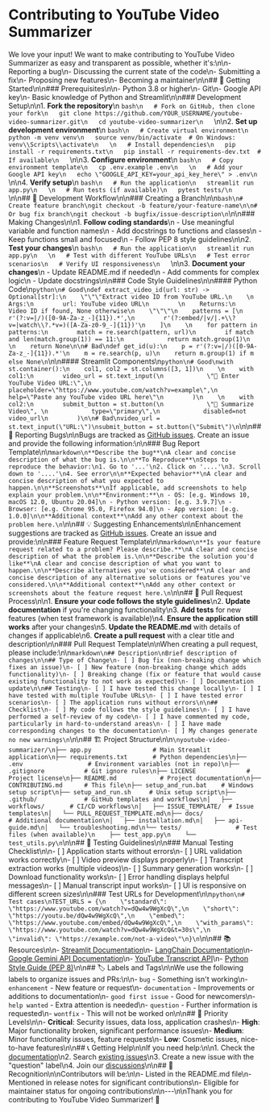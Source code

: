 # Contributing to YouTube Video Summarizer

We love your input! We want to make contributing to YouTube Video Summarizer as easy and transparent as possible, whether it's:\n\n- Reporting a bug\n- Discussing the current state of the code\n- Submitting a fix\n- Proposing new features\n- Becoming a maintainer\n\n## 🚀 Getting Started\n\n### Prerequisites\n\n- Python 3.8 or higher\n- Git\n- Google API key\n- Basic knowledge of Python and Streamlit\n\n### Development Setup\n\n1. **Fork the repository**\n   ```bash\n   # Fork on GitHub, then clone your fork\n   git clone https://github.com/YOUR_USERNAME/youtube-video-summarizer.git\n   cd youtube-video-summarizer\n   ```\n\n2. **Set up development environment**\n   ```bash\n   # Create virtual environment\n   python -m venv venv\n   source venv/bin/activate  # On Windows: venv\\Scripts\\activate\n   \n   # Install dependencies\n   pip install -r requirements.txt\n   pip install -r requirements-dev.txt  # If available\n   ```\n\n3. **Configure environment**\n   ```bash\n   # Copy environment template\n   cp .env.example .env\n   \n   # Add your Google API key\n   echo \"GOOGLE_API_KEY=your_api_key_here\" > .env\n   ```\n\n4. **Verify setup**\n   ```bash\n   # Run the application\n   streamlit run app.py\n   \n   # Run tests (if available)\n   pytest tests/\n   ```\n\n## 🔄 Development Workflow\n\n### Creating a Branch\n\n```bash\n# Create feature branch\ngit checkout -b feature/your-feature-name\n\n# Or bug fix branch\ngit checkout -b bugfix/issue-description\n```\n\n### Making Changes\n\n1. **Follow coding standards**\n   - Use meaningful variable and function names\n   - Add docstrings to functions and classes\n   - Keep functions small and focused\n   - Follow PEP 8 style guidelines\n\n2. **Test your changes**\n   ```bash\n   # Run the application\n   streamlit run app.py\n   \n   # Test with different YouTube URLs\n   # Test error scenarios\n   # Verify UI responsiveness\n   ```\n\n3. **Document your changes**\n   - Update README.md if needed\n   - Add comments for complex logic\n   - Update docstrings\n\n### Code Style Guidelines\n\n#### Python Code\n```python\n# Good\ndef extract_video_id(url: str) -> Optional[str]:\n    \"\"\"Extract video ID from YouTube URL.\n    \n    Args:\n        url: YouTube video URL\n        \n    Returns:\n        Video ID if found, None otherwise\n    \"\"\"\n    patterns = [\n        r'(?:v=|/)([0-9A-Za-z_-]{11}).*',\n        r'(?:embed/|v/|.+\\?v=|watch\\?.*v=)([A-Za-z0-9_-]{11})'\n    ]\n    \n    for pattern in patterns:\n        match = re.search(pattern, url)\n        if match and len(match.group(1)) == 11:\n            return match.group(1)\n    \n    return None\n\n# Bad\ndef get_id(u):\n    p = r'(?:v=|/)([0-9A-Za-z_-]{11}).*'\n    m = re.search(p, u)\n    return m.group(1) if m else None\n```\n\n#### Streamlit Components\n```python\n# Good\nwith st.container():\n    col1, col2 = st.columns([3, 1])\n    \n    with col1:\n        video_url = st.text_input(\n            \"🔗 Enter YouTube Video URL:\",\n            placeholder=\"https://www.youtube.com/watch?v=example\",\n            help=\"Paste any YouTube video URL here\"\n        )\n    \n    with col2:\n        submit_button = st.button(\n            \"🚀 Summarize Video\", \n            type=\"primary\",\n            disabled=not video_url\n        )\n\n# Bad\nvideo_url = st.text_input(\"URL:\")\nsubmit_button = st.button(\"Submit\")\n```\n\n## 🐛 Reporting Bugs\n\nBugs are tracked as [GitHub issues](https://github.com/yourusername/youtube-video-summarizer/issues). Create an issue and provide the following information:\n\n### Bug Report Template\n\n```markdown\n**Describe the bug**\nA clear and concise description of what the bug is.\n\n**To Reproduce**\nSteps to reproduce the behavior:\n1. Go to '...'\n2. Click on '....'\n3. Scroll down to '....'\n4. See error\n\n**Expected behavior**\nA clear and concise description of what you expected to happen.\n\n**Screenshots**\nIf applicable, add screenshots to help explain your problem.\n\n**Environment:**\n - OS: [e.g. Windows 10, macOS 12.0, Ubuntu 20.04]\n - Python version: [e.g. 3.9.7]\n - Browser: [e.g. Chrome 95.0, Firefox 94.0]\n - App version: [e.g. 1.0.0]\n\n**Additional context**\nAdd any other context about the problem here.\n```\n\n## 💡 Suggesting Enhancements\n\nEnhancement suggestions are tracked as [GitHub issues](https://github.com/yourusername/youtube-video-summarizer/issues). Create an issue and provide:\n\n### Feature Request Template\n\n```markdown\n**Is your feature request related to a problem? Please describe.**\nA clear and concise description of what the problem is.\n\n**Describe the solution you'd like**\nA clear and concise description of what you want to happen.\n\n**Describe alternatives you've considered**\nA clear and concise description of any alternative solutions or features you've considered.\n\n**Additional context**\nAdd any other context or screenshots about the feature request here.\n```\n\n## 📝 Pull Request Process\n\n1. **Ensure your code follows the style guidelines**\n2. **Update documentation** if you're changing functionality\n3. **Add tests** for new features (when test framework is available)\n4. **Ensure the application still works** after your changes\n5. **Update the README.md** with details of changes if applicable\n6. **Create a pull request** with a clear title and description\n\n### Pull Request Template\n\nWhen creating a pull request, please include:\n\n```markdown\n## Description\nBrief description of changes\n\n## Type of Change\n- [ ] Bug fix (non-breaking change which fixes an issue)\n- [ ] New feature (non-breaking change which adds functionality)\n- [ ] Breaking change (fix or feature that would cause existing functionality to not work as expected)\n- [ ] Documentation update\n\n## Testing\n- [ ] I have tested this change locally\n- [ ] I have tested with multiple YouTube URLs\n- [ ] I have tested error scenarios\n- [ ] The application runs without errors\n\n## Checklist\n- [ ] My code follows the style guidelines\n- [ ] I have performed a self-review of my code\n- [ ] I have commented my code, particularly in hard-to-understand areas\n- [ ] I have made corresponding changes to the documentation\n- [ ] My changes generate no new warnings\n```\n\n## 🏗️ Project Structure\n\n```\nyoutube-video-summarizer/\n├── app.py                 # Main Streamlit application\n├── requirements.txt       # Python dependencies\n├── .env                  # Environment variables (not in repo)\n├── .gitignore           # Git ignore rules\n├── LICENSE              # Project license\n├── README.md            # Project documentation\n├── CONTRIBUTING.md      # This file\n├── setup_and_run.bat    # Windows setup script\n├── setup_and_run.sh     # Unix setup script\n├── .github/             # GitHub templates and workflows\n│   ├── workflows/       # CI/CD workflows\n│   ├── ISSUE_TEMPLATE/  # Issue templates\n│   └── PULL_REQUEST_TEMPLATE.md\n├── docs/                # Additional documentation\n│   ├── installation.md\n│   ├── api-guide.md\n│   └── troubleshooting.md\n└── tests/               # Test files (when available)\n    ├── test_app.py\n    └── test_utils.py\n```\n\n## 🧪 Testing Guidelines\n\n### Manual Testing Checklist\n\n- [ ] Application starts without errors\n- [ ] URL validation works correctly\n- [ ] Video preview displays properly\n- [ ] Transcript extraction works (multiple videos)\n- [ ] Summary generation works\n- [ ] Download functionality works\n- [ ] Error handling displays helpful messages\n- [ ] Manual transcript input works\n- [ ] UI is responsive on different screen sizes\n\n### Test URLs for Development\n\n```python\n# Test cases\nTEST_URLS = {\n    \"standard\": \"https://www.youtube.com/watch?v=dQw4w9WgXcQ\",\n    \"short\": \"https://youtu.be/dQw4w9WgXcQ\",\n    \"embed\": \"https://www.youtube.com/embed/dQw4w9WgXcQ\",\n    \"with_params\": \"https://www.youtube.com/watch?v=dQw4w9WgXcQ&t=30s\",\n    \"invalid\": \"https://example.com/not-a-video\"\n}\n```\n\n## 📚 Resources\n\n- [Streamlit Documentation](https://docs.streamlit.io/)\n- [LangChain Documentation](https://python.langchain.com/)\n- [Google Gemini API Documentation](https://ai.google.dev/docs)\n- [YouTube Transcript API](https://github.com/jdepoix/youtube-transcript-api)\n- [Python Style Guide (PEP 8)](https://peps.python.org/pep-0008/)\n\n## 🏷️ Labels and Tags\n\nWe use the following labels to organize issues and PRs:\n\n- `bug` - Something isn't working\n- `enhancement` - New feature or request\n- `documentation` - Improvements or additions to documentation\n- `good first issue` - Good for newcomers\n- `help wanted` - Extra attention is needed\n- `question` - Further information is requested\n- `wontfix` - This will not be worked on\n\n## 🎯 Priority Levels\n\n- **Critical**: Security issues, data loss, application crashes\n- **High**: Major functionality broken, significant performance issues\n- **Medium**: Minor functionality issues, feature requests\n- **Low**: Cosmetic issues, nice-to-have features\n\n## 📞 Getting Help\n\nIf you need help:\n\n1. Check the [documentation](docs/)\n2. Search [existing issues](https://github.com/yourusername/youtube-video-summarizer/issues)\n3. Create a new issue with the \"question\" label\n4. Join our [discussions](https://github.com/yourusername/youtube-video-summarizer/discussions)\n\n## 🙏 Recognition\n\nContributors will be:\n\n- Listed in the README.md file\n- Mentioned in release notes for significant contributions\n- Eligible for maintainer status for ongoing contributions\n\n---\n\nThank you for contributing to YouTube Video Summarizer! 🎉